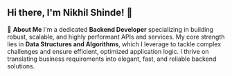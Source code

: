 ## Hi there, I'm Nikhil Shinde! 👋


🚀 **About Me**
I'm a dedicated **Backend Developer** specializing in building robust, scalable, and highly performant APIs and services. My core strength lies in **Data Structures and Algorithms**, which I leverage to tackle complex challenges and ensure efficient, optimized application logic. I thrive on translating business requirements into elegant, fast, and reliable backend solutions.

<!--
**nikhilshinde45/nikhilshinde45** is a ✨ _special_ ✨ repository because its `README.md` (this file) appears on your GitHub profile.

Here are some ideas to get you started:

- 🔭 I’m currently working on ...
- 🌱 I’m currently learning ...
- 👯 I’m looking to collaborate on ...
- 🤔 I’m looking for help with ...
- 💬 Ask me about ...
- 📫 How to reach me: ...
- 😄 Pronouns: ...
- ⚡ Fun fact: ...
-->
